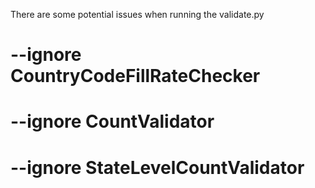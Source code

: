 There are some potential issues when running the validate.py

# --ignore CountryCodeFillRateChecker
# --ignore CountValidator 
# --ignore StateLevelCountValidator